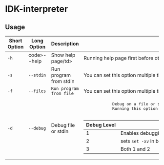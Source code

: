 # IDK-interpreter
## Usage
<table>
<thead>
	<tr>
		<th>Short Option</th>
		<th>Long Option</th>
		<th>Description</th>
		<th>Notes</th>
	</tr>
</thead>
<tbody>
	<tr>
		<td>
			<code>-h</code>
		</td>
		<td>
			code>--help</code>
		</td>
		<td>Show help page/td>
		<td>Running help page first before other options will cancel it.</td>
	</tr>
	<tr>
		<td>
			<code>-s</code>
		</td>
		<td>
			<code>--stdin</code>
		</td>
		<td>Run program from stdin</td>
		<td>You can set this option multiple times</td>
	</tr>
	<tr>
		<td>
			<code>-f</code>
		</td>
		<td>
			<code>--files</code>
		</td>
		<td>
			<code>Run program from file</code>
		</td>
		<td>You can set this option multiple times</td>
	</tr>
	<tr>
		<td>
			<code>-d</code>
		</td>
		<td>
			<code>--debug</code>
		</td>
		<td>Debug file or stdin</td>
		<td>
			<pre>
			Debug on a file or stdin.
			Running this option without any level will set the defualt to 1.
			</pre>
			<table>
			<thead>
				<tr>
					<th>Debug Level</th>
					<th>Description</th>
				</tr>
			</thead>
			<tbody>
				<tr>
					<td>1</td>
					<td>Enables debugging, outputs tokens, BOF, EOF, stack.</td>
				</tr>
				<tr>
					<td>2</td>
					<td>
						sets <code>set -xv</code> in bash
					</td>
				</tr>
				<tr>
					<td>3</td>
					<td>Both 1 and 2</td>
				</tr>
			</tbody>
			</table>
		</td>
	</tr>

</tbody>
</table>
